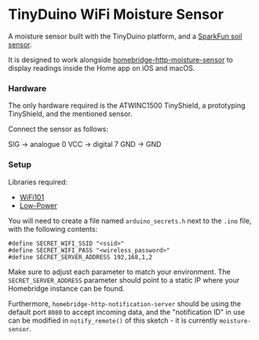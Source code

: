 # TinyDuino WiFi Moisture Sensor
A moisture sensor built with the TinyDuino platform, and a [SparkFun soil sensor](https://www.sparkfun.com/products/13322). 

It is designed to work alongside [homebridge-http-moisture-sensor](https://github.com/Matchstic/homebridge-http-moisture-sensor) to display readings inside the Home app on iOS and macOS.

### Hardware

The only hardware required is the ATWINC1500 TinyShield, a prototyping TinyShield, and the mentioned sensor.

Connect the sensor as follows:

SIG -> analogue 0
VCC -> digital 7
GND -> GND

### Setup

Libraries required:
- [WiFi101](https://www.arduino.cc/en/Reference/WiFi101)
- [Low-Power](https://github.com/rocketscream/Low-Power)

You will need to create a file named `arduino_secrets.h` next to the `.ino` file, with the following contents:

```
#define SECRET_WIFI_SSID "<ssid>"
#define SECRET_WIFI_PASS "<wireless_password>"
#define SECRET_SERVER_ADDRESS 192,168,1,2
```

Make sure to adjust each parameter to match your environment. The `SECRET_SERVER_ADDRESS` parameter should point to a static IP where your Homebridge instance can be found.

Furthermore, `homebridge-http-notification-server` should be using the default port `8080` to accept incoming data, and the "notification ID" in use can be modified in `notify_remote()` of this sketch - it is currently `moisture-sensor`.
